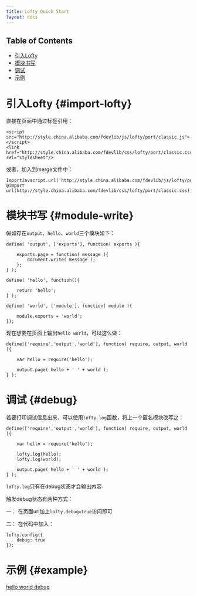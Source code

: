 ```yaml
---
title: Lofty Quick Start
layout: docs
---
```


## Table of Contents

* [引入Lofty](#import-lofty)
* [模块书写](#module-write)
* [调试](#debug)
* [示例](#example)

# 引入Lofty {#import-lofty}

直接在页面中通过标签引用：

    <script src="http://style.china.alibaba.com/fdevlib/js/lofty/port/classic.js"></script>
    <link href="http://style.china.alibaba.com/fdevlib/css/lofty/port/classic.css" rel="stylesheet"/>
    
或者，加入到merge文件中：

    ImportJavscript.url('http://style.china.alibaba.com/fdevlib/js/lofty/port/classic.js');
    @import url(http://style.china.alibaba.com/fdevlib/css/lofty/port/classic.css);

# 模块书写 {#module-write}

假如存在`output`、`hello`、`world`三个模块如下：

    define( 'output', ['exports'], function( exports ){
        
        exports.page = function( message ){
            document.write( message );
        };
    } );

    define( 'hello', function(){
        
        return 'hello';
    } );

    define( 'world', ['module'], function( module ){
        
        module.exports = 'world';
    });

现在想要在页面上输出`hello world`，可以这么做：

    define(['require','output','world'], function( require, output, world ){
        
        var hello = require('hello');
        
        output.page( hello + ' ' + world );
    } );

# 调试 {#debug}

若要打印调试信息出来，可以使用`lofty.log`函数，将上一个匿名模块改写之：

    define(['require','output','world'], function( require, output, world ){
        
        var hello = require('hello');
        
        lofty.log(hello);
        lofty.log(world);
        
        output.page( hello + ' ' + world );
    } );

`lofty.log`只有在debug状态才会输出内容

触发debug状态有两种方式：

一： 在页面url加上`lofty.debug=true`访问即可

二： 在代码中加入：

    lofty.config({
        debug: true
    });
    
# 示例 {#example}

[hello world debug](/examples/hello-world/runner.html?lofty.debug=true)
